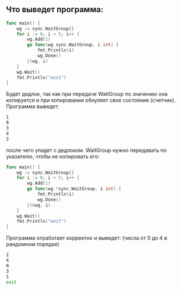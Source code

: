 ## Что выведет программа:

```go
func main() {
	wg := sync.WaitGroup{}
	for i := 0; i < 5; i++ {
		wg.Add(1)
		go func(wg sync.WaitGroup, i int) {
			fmt.Println(i)
			wg.Done()
		}(wg, i)
	}
	wg.Wait()
	fmt.Println("exit")
}
```

Будет дедлок, так как при передаче WaitGroup по значению
она копируется и при копировании обнуляет свое состояние (счетчик).
Программа выведет:

```bash
1
0
3
4
2
```

после чего упадет с дедлоком.
WaitGroup нужно передавать по указателю, чтобы
не копировать его:

```go
func main() {
	wg := sync.WaitGroup{}
	for i := 0; i < 5; i++ {
		wg.Add(1)
		go func(wg *sync.WaitGroup, i int) {
			fmt.Println(i)
			wg.Done()
		}(&wg, i)
	}
	wg.Wait()
	fmt.Println("exit")
}
```

Программа отработает корректно и выведет:
(числа от 0 до 4 в рандомном порядке)
```bash
2
4
0
3
1
exit
```


